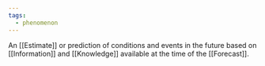 ```yaml
---
tags:
  - phenomenon
---
```

An [[Estimate]] or prediction of conditions and events in the future based on [[Information]] and [[Knowledge]] available at the time of the [[Forecast]].